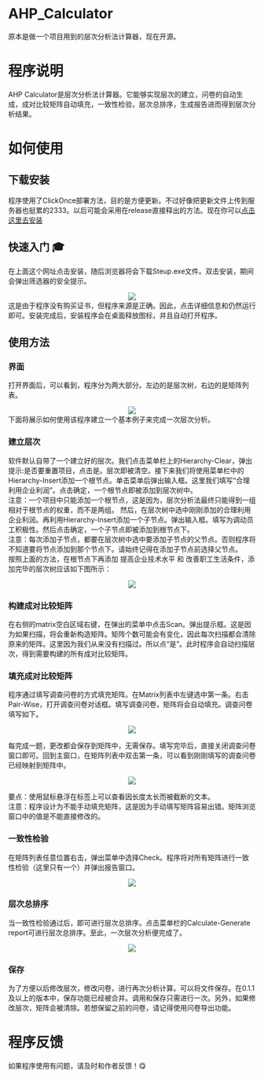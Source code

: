 AHP_Calculator
==============
原本是做一个项目用到的层次分析法计算器，现在开源。

# 程序说明  
AHP Calculator是层次分析法计算器。它能够实现层次的建立，问卷的自动生成，成对比较矩阵自动填充，一致性检验，层次总排序，生成报告进而得到层次分析结果。

# 如何使用  

## 下载安装
程序使用了ClickOnce部署方法，目的是方便更新。不过好像把更新文件上传到服务器也挺累的2333。以后可能会采用在release直接释出的方法。现在你可以[点击这里去安装](https://littleming.xyz/resource/AHP/index.html)  

## 快速入门 🎓
在上面这个网址点击安装，随后浏览器将会下载Steup.exe文件。双击安装，期间会弹出筛选器的安全提示。  
<div align="center"><img src="images/warning.png"></div>  
这是由于程序没有购买证书，但程序来源是正确。因此，点击详细信息和仍然运行即可。安装完成后，安装程序会在桌面释放图标，并且自动打开程序。

## 使用方法  
### 界面
打开界面后，可以看到，程序分为两大部分。左边的是层次树，右边的是矩阵列表。  
<div align="center"><img src="images/ui.png"></div>  
下面将展示如何使用该程序建立一个基本例子来完成一次层次分析。  

### 建立层次
软件默认自带了一个建立好的层次。我们点击菜单栏上的Hierarchy-Clear，弹出提示:是否要重置项目，点击是。层次即被清空。接下来我们将使用菜单栏中的Hierarchy-Insert添加一个根节点。单击菜单后弹出输入框。这里我们填写“合理利用企业利润”。点击确定，一个根节点即被添加到层次树中。  
注意：一个项目中只能添加一个根节点，这是因为，层次分析法最终只能得到一组相对于根节点的权重，而不是两组。
然后，在层次树中选中刚刚添加的合理利用企业利润。再利用Hierarchy-Insert添加一个子节点。弹出输入框。填写为调动员工积极性。然后点击确定，一个子节点即被添加到根节点下。  
注意：每次添加子节点，都要在层次树中选中要添加子节点的父节点。否则程序将不知道要将节点添加到那个节点下。请始终记得在添加子节点前选择父节点。  
按照上面的方法，在根节点下再添加 提高企业技术水平 和 改善职工生活条件，添加完毕的层次树应该如下图所示：  
<div align="center"><img src="images/buildHierarchy.png"></div>  

### 构建成对比较矩阵
在右侧的matrix空白区域右键，在弹出的菜单中点击Scan。弹出提示框。这是因为如果扫描，将会重新构造矩阵。矩阵个数可能会有变化，因此每次扫描都会清除原来的矩阵。这里因为我们从来没有扫描过。所以点“是”。此时程序会自动扫描层次，得到需要构建的所有成对比较矩阵。  

### 填充成对比较矩阵  
程序通过填写调查问卷的方式填充矩阵。在Matrix列表中左键选中第一条。右击Pair-Wise，打开调查问卷对话框。填写调查问卷，矩阵将会自动填充。调查问卷填写如下。  
<div align="center"><img src="images/Survey.png"></div>  

每完成一题，更改都会保存到矩阵中，无需保存。填写完毕后，直接关闭调查问卷窗口即可。回到主窗口，在矩阵列表中双击第一条，可以看到刚刚填写的调查问卷已经映射到矩阵中。  
<div align="center"><img src="images/matrix.png"></div>  

要点：使用鼠标悬浮在标签上可以查看因长度太长而被截断的文本。  
注意：程序设计为不能手动填充矩阵，这是因为手动填写矩阵容易出错。矩阵浏览窗口中的值是不能直接修改的。  

### 一致性检验
在矩阵列表任意位置右击，弹出菜单中选择Check。程序将对所有矩阵进行一致性检验（这里只有一个）并弹出报告窗口。  
<div align="center"><img src="images/check.png"></div>  

### 层次总排序
当一致性检验通过后，即可进行层次总排序。点击菜单栏的Calculate-Generate report可进行层次总排序。至此，一次层次分析便完成了。  
<div align="center"><img src="images/report.png"></div>  

### 保存
为了方便以后修改层次，修改问卷，进行再次分析计算。可以将文件保存。在0.1.1及以上的版本中，保存功能已经被合并。调用和保存只需进行一次。另外，如果修改层次，矩阵会被清除。若想保留之前的问卷，请记得使用问卷导出功能。  

# 程序反馈
如果程序使用有问题，请及时和作者反馈！😋